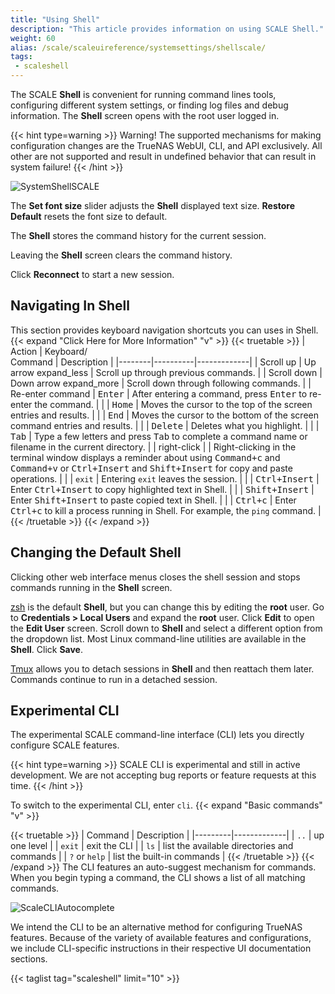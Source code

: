 ```yaml
---
title: "Using Shell"
description: "This article provides information on using SCALE Shell."
weight: 60
alias: /scale/scaleuireference/systemsettings/shellscale/
tags:
 - scaleshell
---
```


The SCALE **Shell** is convenient for running command lines tools, configuring different system settings, or finding log files and debug information.
The **Shell** screen opens with the root user logged in.

{{< hint type=warning >}}
Warning! The supported mechanisms for making configuration changes are the TrueNAS WebUI, CLI, and API exclusively. 
All other are not supported and result in undefined behavior that can result in system failure! 
{{< /hint >}}

![SystemShellSCALE](/images/SCALE/22.02/SystemShellSCALE.png "SCALE Shell")

The **Set font size** slider adjusts the **Shell** displayed text size.
**Restore Default** resets the font size to default.

The **Shell** stores the command history for the current session.

Leaving the **Shell** screen clears the command history.

Click **Reconnect** to start a new session.
## Navigating In Shell
This section provides keyboard navigation shortcuts you can uses in Shell.
{{< expand "Click Here for More Information" "v" >}}
{{< truetable >}}
| Action | Keyboard/ <br>Command | Description |
|--------|----------|-------------|
| Scroll up | Up arrow <span class="material-icons">expand_less</span> | Scroll up through previous commands. |
| Scroll down | Down arrow <span class="material-icons">expand_more</span> | Scroll down through following commands. |
| Re-enter command | <kbd>Enter</kbd> | After entering a command, press <kbd>Enter</kbd> to re-enter the command. |
|  | <kbd>Home</kbd> | Moves the cursor to the top of the screen entries and results. |
|  | <kbd>End</kbd> | Moves the cursor to the bottom of the screen command entries and results. |
|  | <kbd>Delete</kbd> | Deletes what you highlight. |
|  | <kbd>Tab</kbd> | Type a few letters and press <kbd>Tab</kbd> to complete a command name or filename in the current directory. |
| right-click |  | Right-clicking in the terminal window displays a reminder about using <kbd>Command+c</kbd> and <kbd>Command+v</kbd> or <kbd>Ctrl+Insert</kbd> and <kbd>Shift+Insert</kbd> for copy and paste operations. |
|  | `exit` | Entering `exit` leaves the session. |
|  | <kbd>Ctrl+Insert</kbd> | Enter <kbd>Ctrl+Insert</kbd> to copy highlighted text in Shell. |
|  | <kbd>Shift+Insert</kbd> | Enter <kbd>Shift+Insert</kbd> to paste copied text in Shell. |
|  | <kbd>Ctrl+c</kbd> | Enter <kbd>Ctrl+c</kbd> to kill a process running in Shell. For example, the `ping` command. |
{{< /truetable >}}
{{< /expand >}}
## Changing the Default Shell

Clicking other web interface menus closes the shell session and stops commands running in the **Shell** screen.

[zsh](https://www.zsh.org/) is the default **Shell**, but you can change this by editing the **root** user. 
Go to **Credentials > Local Users** and expand the **root** user.
Click **Edit** to open the **Edit User** screen.
Scroll down to **Shell** and select a different option from the dropdown list. Most Linux command-line utilities are available in the **Shell**. 
Click **Save**.

[Tmux](https://github.com/tmux/tmux/wiki/) allows you to detach  sessions in **Shell** and then reattach them later.
Commands continue to run in a detached session.

## Experimental CLI

The experimental SCALE command-line interface (CLI) lets you directly configure SCALE features.

{{< hint type=warning >}}
SCALE CLI is experimental and still in active development.
We are not accepting bug reports or feature requests at this time.
{{< /hint >}}

To switch to the experimental CLI, enter `cli`.
{{< expand "Basic commands" "v" >}}

{{< truetable >}}
| Command | Description |
|---------|-------------|
| `..` | up one level |
| `exit` | exit the CLI |
| `ls` | list the available directories and commands |
| `?` or `help` | list the built-in commands |
{{< /truetable >}}
{{< /expand >}}
The CLI features an auto-suggest mechanism for commands.
When you begin typing a command, the CLI shows a list of all matching commands.

![ScaleCLIAutocomplete](/images/SCALE/ScaleCLIAutocomplete.png "CLI Autocomplete")

We intend the CLI to be an alternative method for configuring TrueNAS features.
Because of the variety of available features and configurations, we include CLI-specific instructions in their respective UI documentation sections.

{{< taglist tag="scaleshell" limit="10" >}}